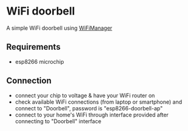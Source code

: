 # WiFi doorbell
A simple WiFi doorbell using [WiFiManager](https://github.com/tzapu/WiFiManager)

## Requirements
- esp8266 microchip

## Connection
- connect your chip to voltage & have your WiFi router on
- check available WiFi connections (from laptop or smartphone) and connect to "Doorbell", password is "esp8266-doorbell-ap"
- connect to your home's WiFi through interface provided after connecting to "Doorbell" interface
